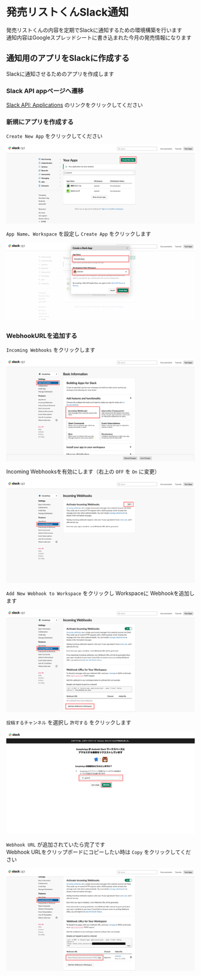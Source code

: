 # 発売リストくんSlack通知

発売リストくんの内容を定期でSlackに通知するための環境構築を行います  
通知内容はGoogleスプレッドシートに書き込まれた今月の発売情報になります

## 通知用のアプリをSlackに作成する

Slackに通知させるためのアプリを作成します

### Slack API appページへ遷移

[Slack API: Applications](https://api.slack.com/apps) のリンクをクリックしてください

### 新規にアプリを作成する

`Create New App` をクリックしてください

![00_slack_api_app_page](https://raw.githubusercontent.com/dodonki1223/image_garage/master/eroge_release_gas/release_list_line_bot/notify_slack_construction/00_slack_api_app_page.png)

`App Name`、`Workspace` を設定し `Create App` をクリックします

![01_create_app](https://raw.githubusercontent.com/dodonki1223/image_garage/master/eroge_release_gas/release_list_line_bot/notify_slack_construction/01_create_app.png)

### WebhookURLを追加する

`Incoming Webhooks` をクリックします

![02_incoming_webhooks](https://raw.githubusercontent.com/dodonki1223/image_garage/master/eroge_release_gas/release_list_line_bot/notify_slack_construction/02_incoming_webhooks.png)

Incoming Webhooksを有効にします（右上の `OFF` を `On` に変更）  

![03_add_webhook_to_workspace_off](https://raw.githubusercontent.com/dodonki1223/image_garage/master/eroge_release_gas/release_list_line_bot/notify_slack_construction/03_add_webhook_to_workspace_off.png)

`Add New Webhook to Workspace` をクリックし Workspaceに Webhookを追加します

![04_add_webhook_to_workspace_on](https://raw.githubusercontent.com/dodonki1223/image_garage/master/eroge_release_gas/release_list_line_bot/notify_slack_construction/04_add_webhook_to_workspace_on.png)

`投稿するチャンネル` を選択し `許可する` をクリックします

![05_approval_app](https://raw.githubusercontent.com/dodonki1223/image_garage/master/eroge_release_gas/release_list_line_bot/notify_slack_construction/05_approval_app.png)

`Webhook URL` が追加されていたら完了です  
Webhook URLをクリップボードにコピーしたい時は `Copy` をクリックしてください

![06_get_webhook_url](https://raw.githubusercontent.com/dodonki1223/image_garage/master/eroge_release_gas/release_list_line_bot/notify_slack_construction/06_get_webhook_url.png)
